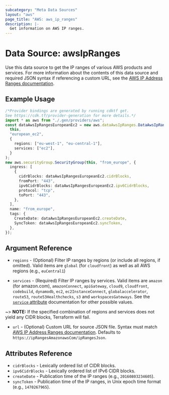 ```yaml
---
subcategory: "Meta Data Sources"
layout: "aws"
page_title: "AWS: aws_ip_ranges"
description: |-
  Get information on AWS IP ranges.
---
```


# Data Source: awsIpRanges

Use this data source to get the IP ranges of various AWS products and services. For more information about the contents of this data source and required JSON syntax if referencing a custom URL, see the [AWS IP Address Ranges documentation][1].

## Example Usage

```typescript
/*Provider bindings are generated by running cdktf get.
See https://cdk.tf/provider-generation for more details.*/
import * as aws from "./.gen/providers/aws";
const dataAwsIpRangesEuropeanEc2 = new aws.dataAwsIpRanges.DataAwsIpRanges(
  this,
  "european_ec2",
  {
    regions: ["eu-west-1", "eu-central-1"],
    services: ["ec2"],
  }
);
new aws.securityGroup.SecurityGroup(this, "from_europe", {
  ingress: [
    {
      cidrBlocks: dataAwsIpRangesEuropeanEc2.cidrBlocks,
      fromPort: "443",
      ipv6CidrBlocks: dataAwsIpRangesEuropeanEc2.ipv6CidrBlocks,
      protocol: "tcp",
      toPort: "443",
    },
  ],
  name: "from_europe",
  tags: {
    CreateDate: dataAwsIpRangesEuropeanEc2.createDate,
    SyncToken: dataAwsIpRangesEuropeanEc2.syncToken,
  },
});

```

## Argument Reference

*   `regions` - (Optional) Filter IP ranges by regions (or include all regions, if
    omitted). Valid items are `global` (for `cloudfront`) as well as all AWS regions
    (e.g., `euCentral1`)

*   `services` - (Required) Filter IP ranges by services. Valid items are `amazon`
    (for amazon.com), `amazonConnect`, `apiGateway`, `cloud9`, `cloudfront`,
    `codebuild`, `dynamodb`, `ec2`, `ec2InstanceConnect`, `globalaccelerator`,
    `route53`, `route53Healthchecks`, `s3` and `workspacesGateways`. See the
    [`service` attribute][2] documentation for other possible values.

\~> **NOTE:** If the specified combination of regions and services does not yield any
CIDR blocks, Terraform will fail.

* `url` - (Optional) Custom URL for source JSON file. Syntax must match [AWS IP Address Ranges documentation][1]. Defaults to `https://ipRangesAmazonawsCom/ipRangesJson`.

## Attributes Reference

* `cidrBlocks` - Lexically ordered list of CIDR blocks.
* `ipv6CidrBlocks` - Lexically ordered list of IPv6 CIDR blocks.
* `createDate` - Publication time of the IP ranges (e.g., `20160803234605`).
* `syncToken` - Publication time of the IP ranges, in Unix epoch time format
  (e.g., `1470267965`).

[1]: https://docs.aws.amazon.com/general/latest/gr/aws-ip-ranges.html

[2]: https://docs.aws.amazon.com/general/latest/gr/aws-ip-ranges.html#aws-ip-syntax
